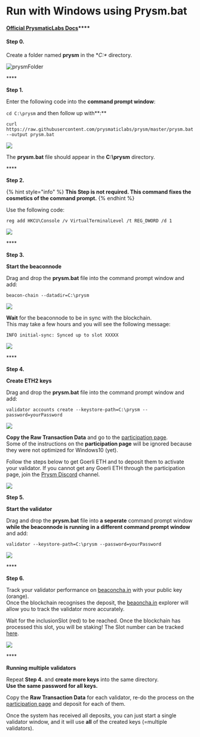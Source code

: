 # Run with Windows using Prysm.bat

####  [Official **PrysmaticLabs Docs**](https://docs.prylabs.network/docs/getting-started/)\*\*\*\*

#### Step 0.

Create a folder named **prysm** in the **C:\** directory. 

![prysmFolder](../.gitbook/assets/image%20%2810%29.png)

\*\*\*\*

**Step 1.**

Enter the following code into the **command prompt window**:

`cd C:\prysm`  and then follow up with**:**   
  
`curl https://raw.githubusercontent.com/prysmaticlabs/prysm/master/prysm.bat --output prysm.bat`

![](../.gitbook/assets/image%20%2815%29.png)

The **prysm.bat** file should appear in the **C:\prysm** directory.

\*\*\*\*

**Step 2.**

{% hint style="info" %}
 **This Step is not required. This command fixes the cosmetics of the command prompt.**
{% endhint %}

Use the following code:

`reg add HKCU\Console /v VirtualTerminalLevel /t REG_DWORD /d 1`

![](../.gitbook/assets/image%20%285%29.png)

\*\*\*\*

**Step 3.** 

**Start the beaconnode**  
  
Drag and drop the **prysm.bat** file into the command prompt window and add:  
   
 `beacon-chain --datadir=C:\prysm`

![](../.gitbook/assets/2020-04-27_14-38-35.gif)

**Wait** for the beaconnode to be in sync with the blockchain.   
This may take a few hours and you will see the following message:

`INFO initial-sync: Synced up to slot XXXXX`

![](../.gitbook/assets/image%20%284%29.png)

\*\*\*\*

**Step 4.**

**Create ETH2 keys**

Drag and drop the **prysm.bat** file into the command prompt window and add:  
  
 `validator accounts create --keystore-path=C:\prysm --password=yourPassword`

![](../.gitbook/assets/2020-04-27_14-47-29.gif)

**Copy the Raw Transaction Data** and go to the [participation page](https://prylabs.net/participate).   
Some of the instructions on the **participation page** will be ignored because they were not optimized for Windows10 \(yet\).  
  
Follow the steps below to get Goerli ETH and to deposit them to activate your validator. If you cannot get any Goerli ETH through the participation page, join the [Prysm Discord](https://discord.gg/wJW7Rjk) channel.

![](../.gitbook/assets/image%20%2813%29.png)

**Step 5.**

**Start the validator**

Drag and drop the **prysm.bat** file into **a seperate** command prompt window **while the beaconnode is running in a different command prompt window** and add:

 `validator --keystore-path=C:\prysm --password=yourPassword`

![](../.gitbook/assets/2020-04-27_15-03-21.gif)

\*\*\*\*

**Step 6.**

Track your validator performance on [beaconcha.in](https://beaconcha.in/dashboard?validators=) with your public key \(orange\).   
Once the blockchain recognises the deposit, the [beaoncha.in](https://beaconcha.in/) explorer will allow you to track the validator more accurately.

Wait for the inclusionSlot \(red\) to be reached. Once the blockchain has processed this slot, you will be staking! The Slot number can be tracked [here](https://beaconcha.in/blocks).

![](../.gitbook/assets/image%20%2819%29.png)

\*\*\*\*

**Running multiple validators** 

Repeat **Step 4.** and **create more keys** into the same directory.   
**Use the same password for all keys.**

Copy the **Raw Transaction Data** for each validator, re-do the process on the [participation page](https://prylabs.net/participate) and deposit for each of them.

Once the system has received all deposits, you can just start a single validator window, and it will use **all** of the created keys \(=multiple validators\).

